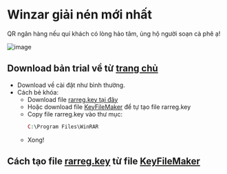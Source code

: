 # Winzar giải nén mới nhất

QR ngân hàng nếu quí khách có lòng hảo tâm, ủng hộ người soạn cà phê ạ!

![image](https://github.com/user-attachments/assets/b9a751b6-0832-4876-a972-aeaec635d792)

## Download bản trial về từ [trang chủ](https://www.rarlab.com/download.htm)
- Download về cài đặt như bình thường.
- Cách bẻ khóa:
  - Download file [rarreg.key tại đây](https://3w7ng6-my.sharepoint.com/:u:/g/personal/driver_3w7ng6_onmicrosoft_com/EepYp8UT61BPrqI2IliIK7oBKONX3S_bbMc01a4pexjV5g?e=tlwv4e)
  - Hoặc download file [KeyFileMaker](https://3w7ng6-my.sharepoint.com/:u:/g/personal/driver_3w7ng6_onmicrosoft_com/ETPq-H_2RwBOhqz5AhmGfzwBWYttGO1huGLTxzmHZE7Hrg?e=BSJk7j) để tự tạo file rarreg.key
  - Copy file rarreg.key vào thư mục:
    ```php
    C:\Program Files\WinRAR
    ```
  - Xong!

## Cách tạo file [rarreg.key](https://3w7ng6-my.sharepoint.com/:u:/g/personal/driver_3w7ng6_onmicrosoft_com/EepYp8UT61BPrqI2IliIK7oBKONX3S_bbMc01a4pexjV5g?e=tlwv4e) từ file [KeyFileMaker](https://3w7ng6-my.sharepoint.com/:u:/g/personal/driver_3w7ng6_onmicrosoft_com/ETPq-H_2RwBOhqz5AhmGfzwBWYttGO1huGLTxzmHZE7Hrg?e=BSJk7j)

